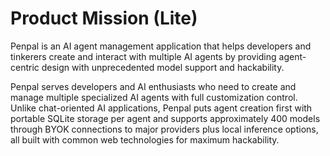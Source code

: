# Product Mission (Lite)

Penpal is an AI agent management application that helps developers and tinkerers create and interact with multiple AI agents by providing agent-centric design with unprecedented model support and hackability.

Penpal serves developers and AI enthusiasts who need to create and manage multiple specialized AI agents with full customization control. Unlike chat-oriented AI applications, Penpal puts agent creation first with portable SQLite storage per agent and supports approximately 400 models through BYOK connections to major providers plus local inference options, all built with common web technologies for maximum hackability.